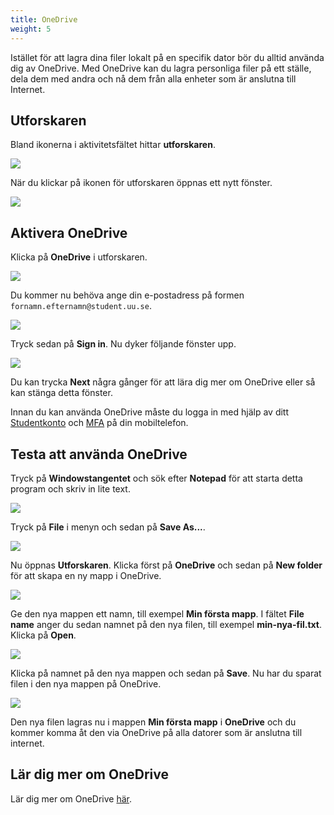 ```yaml
---
title: OneDrive
weight: 5
---
```


Istället för att lagra dina filer lokalt på en specifik dator bör du alltid
använda dig av OneDrive. Med OneDrive kan du lagra personliga filer på ett
ställe, dela dem med andra och nå dem från alla enheter som är anslutna till
Internet.

## Utforskaren

Bland ikonerna i aktivitetsfältet hittar **utforskaren**. 

![](/images/studenttjanster/windows/taskbar-explorer.png)

När du klickar på ikonen för utforskaren öppnas ett nytt fönster. 

![](/images/studenttjanster/windows/file-explorer-1.png)

## Aktivera OneDrive

Klicka på **OneDrive** i utforskaren. 

![](/images/studenttjanster/windows/explorer-onedrive.png)

Du kommer nu behöva ange din e-postadress på formen
`fornamn.efternamn@student.uu.se`. 

![](/images/studenttjanster/windows/onedrive-setup.png)

Tryck sedan på **Sign in**. Nu dyker följande fönster upp. 

![](/images/studenttjanster/windows/onedrive-setup-2.png)

Du kan trycka **Next** några gånger för att lära dig mer om OneDrive eller så
kan stänga detta fönster. 

Innan du kan använda OneDrive måste du logga in med hjälp av ditt
[Studentkonto](preparation/#studentkonto) och
[MFA](microsoft/#aktivera-multifaktorautentisering-mfa) på din mobiltelefon.

## Testa att använda OneDrive

Tryck på **Windowstangentet** och sök efter **Notepad** för att starta detta
program och skriv in lite text. 

![](/images/studenttjanster/windows/my-first-file-1.png?width=600px)

Tryck på **File** i menyn och sedan på **Save As...**.

![](/images/studenttjanster/windows/my-first-file-2.png?width=600px)

Nu öppnas **Utforskaren**. Klicka först på **OneDrive** och sedan på **New
folder** för att skapa en ny mapp i OneDrive. 

![](/images/studenttjanster/windows/my-first-file-3.png)

Ge den nya mappen ett namn, till exempel **Min första mapp**. I fältet **File
name** anger du sedan namnet på den nya filen, till exempel **min-nya-fil.txt**.
Klicka på **Open**. 

![](/images/studenttjanster/windows/my-first-file-4.png)

Klicka på namnet på den nya mappen och sedan på **Save**. Nu har du sparat filen
i den nya mappen på OneDrive. 

![](/images/studenttjanster/windows/my-first-file-6.png)

Den nya filen lagras nu i mappen **Min första mapp** i **OneDrive** och du
kommer komma åt den via OneDrive på alla datorer som är anslutna till internet. 

## Lär dig mer om OneDrive

Lär dig mer om OneDrive [här][more]. 

[more]: https://support.microsoft.com/en-us/onedrive




